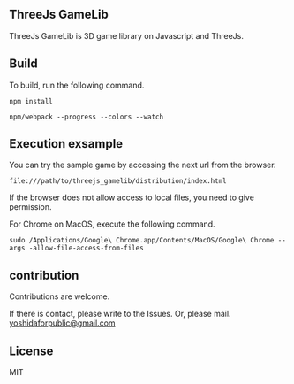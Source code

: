 ## ThreeJs GameLib

ThreeJs GameLib is 3D game library on Javascript and ThreeJs.<BR>

## Build

To build, run the following command.
```
npm install

npm/webpack --progress --colors --watch
```

## Execution exsample

You can try the sample game by accessing the next url from the browser.

```
file:///path/to/threejs_gamelib/distribution/index.html
```

If the browser does not allow access to local files, you need to give permission.

For Chrome on MacOS, execute the following command.
```
sudo /Applications/Google\ Chrome.app/Contents/MacOS/Google\ Chrome --args -allow-file-access-from-files
```

## contribution

Contributions are welcome.

If there is contact, please write to the Issues. Or, please mail.
yoshidaforpublic@gmail.com

## License

 MIT
